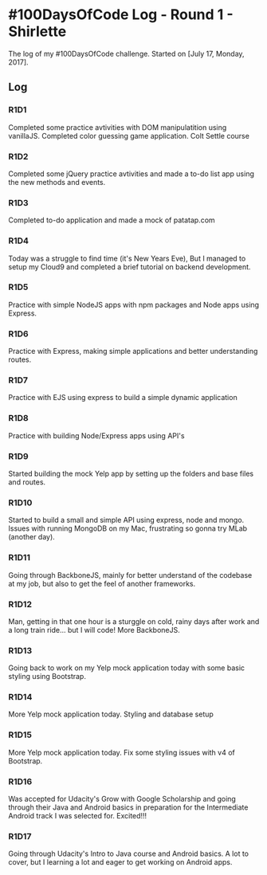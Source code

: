 # #100DaysOfCode Log - Round 1 - Shirlette

The log of my #100DaysOfCode challenge. Started on [July 17, Monday, 2017].

## Log

### R1D1 
Completed some practice avtivities with DOM manipulatition using vanillaJS. Completed color guessing game application. Colt Settle course

### R1D2
Completed some jQuery practice avtivities and made a to-do list app using the new methods and events.

### R1D3
Completed to-do application and made a mock of patatap.com

### R1D4
Today was a struggle to find time (it's New Years Eve), But I managed to setup my Cloud9 and completed a brief tutorial on backend development.

### R1D5
Practice with simple NodeJS apps with npm packages and Node apps using Express.

### R1D6
Practice with Express, making simple applications and better understanding routes.

### R1D7
Practice with EJS using express to build a simple dynamic application

### R1D8
Practice with building Node/Express apps using API's

### R1D9
Started building the mock Yelp app by setting up the folders and base files and routes.

### R1D10
Started to build a small and simple API using express, node and mongo. Issues with running MongoDB on my Mac, frustrating so gonna try MLab  (another day).

### R1D11
Going through BackboneJS, mainly for better understand of the codebase at my job, but also to get the feel of another frameworks.

### R1D12
Man, getting in that one hour is a sturggle on cold, rainy days after work and a long train ride... but I will code! More BackboneJS.

### R1D13
Going back to work on my Yelp mock application today with some basic styling using Bootstrap.

### R1D14
More Yelp mock application today. Styling and database setup

### R1D15
More Yelp mock application today. Fix some styling issues with v4 of Bootstrap.

### R1D16
Was accepted for Udacity's Grow with Google Scholarship and going through their Java and Android basics in preparation for the Intermediate Android track I was selected for. Excited!!!

### R1D17
Going through Udacity's Intro to Java course and Android basics. A lot to cover, but I learning a lot and eager to get working on Android apps.